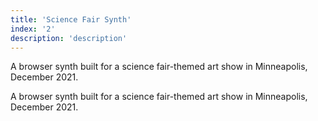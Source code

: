 ```yaml
---
title: 'Science Fair Synth'
index: '2'
description: 'description'
---
```


A browser synth built for a science fair-themed art show in Minneapolis, December 2021.

<!-- excerpt -->

A browser synth built for a science fair-themed art show in Minneapolis, December 2021.



